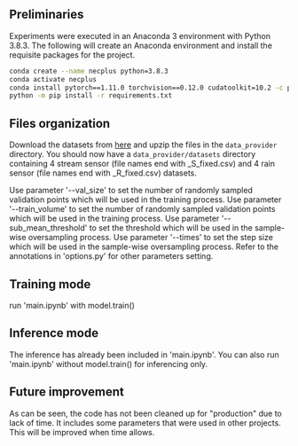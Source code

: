 ## Preliminaries

Experiments were executed in an Anaconda 3 environment with Python 3.8.3. The following will create an Anaconda environment and install the requisite packages for the project.

```bash
conda create --name necplus python=3.8.3
conda activate necplus
conda install pytorch==1.11.0 torchvision==0.12.0 cudatoolkit=10.2 -c pytorch
python -m pip install -r requirements.txt
```

## Files organization

Download the datasets from [here](https://clp.engr.scu.edu/static/datasets/seed_datasets.zip) and upzip the files in the `data_provider` directory.
You should now have a `data_provider/datasets` directory containing 4 stream sensor (file names end with _S_fixed.csv) and 4 rain sensor (file names end with _R_fixed.csv) datasets.

Use parameter '--val_size' to set the number of randomly sampled validation points which will be used in the training process. 
Use parameter '--train_volume' to set the number of randomly sampled validation points which will be used in the training process. 
Use parameter '--sub_mean_threshold' to set the threshold which will be used in the sample-wise oversampling process. 
Use parameter '--times' to set the step size which will be used in the sample-wise oversampling process. 
Refer to the annotations in 'options.py' for other parameters setting.


## Training mode

run 'main.ipynb' with model.train()

## Inference mode

The inference has already been included in 'main.ipynb'. You can also run 'main.ipynb' without model.train() for inferencing only.

## Future improvement

As can be seen, the code has not been cleaned up for "production" due to lack of time. It includes some parameters that were used in other projects. This will be improved when time allows.

